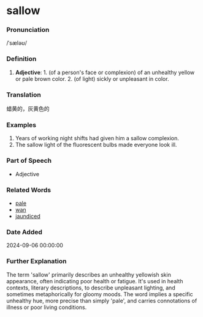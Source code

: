 # sallow
### Pronunciation
/ˈsæləʊ/
### Definition
1. **Adjective**: 1. (of a person's face or complexion) of an unhealthy yellow or pale brown color. 2. (of light) sickly or unpleasant in color.
### Translation
蜡黄的，灰黄色的
### Examples
1. Years of working night shifts had given him a sallow complexion.
2. The sallow light of the fluorescent bulbs made everyone look ill.
### Part of Speech
- Adjective
### Related Words
- [pale](pale.md)
- [wan](wan.md)
- [jaundiced](jaundiced.md)
### Date Added
2024-09-06 00:00:00

### Further Explanation
The term 'sallow' primarily describes an unhealthy yellowish skin appearance, often indicating poor health or fatigue. It's used in health contexts, literary descriptions, to describe unpleasant lighting, and sometimes metaphorically for gloomy moods. The word implies a specific unhealthy hue, more precise than simply 'pale', and carries connotations of illness or poor living conditions.